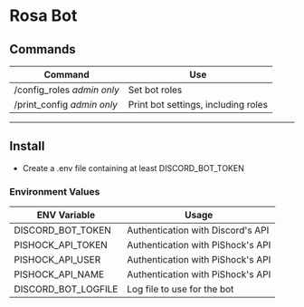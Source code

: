 # Rosa Bot

## Commands
| Command | Use |
|---|---|
|/config_roles *admin only*|Set bot roles|
|/print_config *admin only*|Print bot settings, including roles|




----

## Install
- Create a .env file containing at least DISCORD_BOT_TOKEN


### Environment Values
| ENV Variable | Usage |
|---|---|
|DISCORD_BOT_TOKEN|Authentication with Discord's API|
|PISHOCK_API_TOKEN|Authentication with PiShock's API|
|PISHOCK_API_USER|Authentication with PiShock's API|
|PISHOCK_API_NAME|Authentication with PiShock's API|
|DISCORD_BOT_LOGFILE|Log file to use for the bot|

